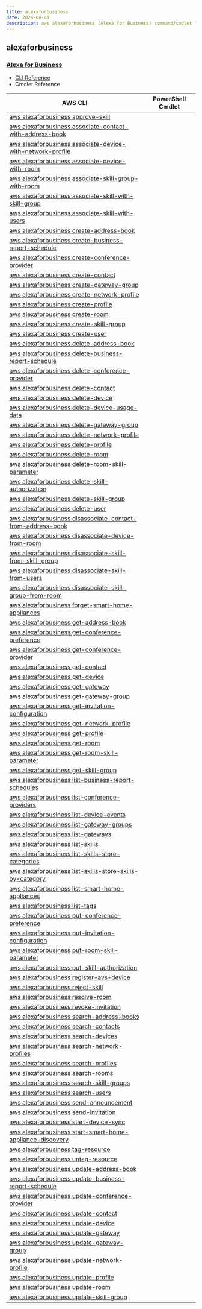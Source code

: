 ```yaml
---
title: alexaforbusiness
date: 2024-06-01
description: aws alexaforbusiness (Alexa for Business) command/cmdlet list.
---
```


## alexaforbusiness

### [Alexa for Business](https://aws.amazon.com/alexaforbusiness/)

* [CLI Reference](https://awscli.amazonaws.com/v2/documentation/api/latest/reference/alexaforbusiness/index.html)
* Cmdlet Reference

|AWS CLI|PowerShell Cmdlet|
|----|----|
|[aws alexaforbusiness approve-skill](https://awscli.amazonaws.com/v2/documentation/api/latest/reference/alexaforbusiness/approve-skill.html)||
|[aws alexaforbusiness associate-contact-with-address-book](https://awscli.amazonaws.com/v2/documentation/api/latest/reference/alexaforbusiness/associate-contact-with-address-book.html)||
|[aws alexaforbusiness associate-device-with-network-profile](https://awscli.amazonaws.com/v2/documentation/api/latest/reference/alexaforbusiness/associate-device-with-network-profile.html)||
|[aws alexaforbusiness associate-device-with-room](https://awscli.amazonaws.com/v2/documentation/api/latest/reference/alexaforbusiness/associate-device-with-room.html)||
|[aws alexaforbusiness associate-skill-group-with-room](https://awscli.amazonaws.com/v2/documentation/api/latest/reference/alexaforbusiness/associate-skill-group-with-room.html)||
|[aws alexaforbusiness associate-skill-with-skill-group](https://awscli.amazonaws.com/v2/documentation/api/latest/reference/alexaforbusiness/associate-skill-with-skill-group.html)||
|[aws alexaforbusiness associate-skill-with-users](https://awscli.amazonaws.com/v2/documentation/api/latest/reference/alexaforbusiness/associate-skill-with-users.html)||
|[aws alexaforbusiness create-address-book](https://awscli.amazonaws.com/v2/documentation/api/latest/reference/alexaforbusiness/create-address-book.html)||
|[aws alexaforbusiness create-business-report-schedule](https://awscli.amazonaws.com/v2/documentation/api/latest/reference/alexaforbusiness/create-business-report-schedule.html)||
|[aws alexaforbusiness create-conference-provider](https://awscli.amazonaws.com/v2/documentation/api/latest/reference/alexaforbusiness/create-conference-provider.html)||
|[aws alexaforbusiness create-contact](https://awscli.amazonaws.com/v2/documentation/api/latest/reference/alexaforbusiness/create-contact.html)||
|[aws alexaforbusiness create-gateway-group](https://awscli.amazonaws.com/v2/documentation/api/latest/reference/alexaforbusiness/create-gateway-group.html)||
|[aws alexaforbusiness create-network-profile](https://awscli.amazonaws.com/v2/documentation/api/latest/reference/alexaforbusiness/create-network-profile.html)||
|[aws alexaforbusiness create-profile](https://awscli.amazonaws.com/v2/documentation/api/latest/reference/alexaforbusiness/create-profile.html)||
|[aws alexaforbusiness create-room](https://awscli.amazonaws.com/v2/documentation/api/latest/reference/alexaforbusiness/create-room.html)||
|[aws alexaforbusiness create-skill-group](https://awscli.amazonaws.com/v2/documentation/api/latest/reference/alexaforbusiness/create-skill-group.html)||
|[aws alexaforbusiness create-user](https://awscli.amazonaws.com/v2/documentation/api/latest/reference/alexaforbusiness/create-user.html)||
|[aws alexaforbusiness delete-address-book](https://awscli.amazonaws.com/v2/documentation/api/latest/reference/alexaforbusiness/delete-address-book.html)||
|[aws alexaforbusiness delete-business-report-schedule](https://awscli.amazonaws.com/v2/documentation/api/latest/reference/alexaforbusiness/delete-business-report-schedule.html)||
|[aws alexaforbusiness delete-conference-provider](https://awscli.amazonaws.com/v2/documentation/api/latest/reference/alexaforbusiness/delete-conference-provider.html)||
|[aws alexaforbusiness delete-contact](https://awscli.amazonaws.com/v2/documentation/api/latest/reference/alexaforbusiness/delete-contact.html)||
|[aws alexaforbusiness delete-device](https://awscli.amazonaws.com/v2/documentation/api/latest/reference/alexaforbusiness/delete-device.html)||
|[aws alexaforbusiness delete-device-usage-data](https://awscli.amazonaws.com/v2/documentation/api/latest/reference/alexaforbusiness/delete-device-usage-data.html)||
|[aws alexaforbusiness delete-gateway-group](https://awscli.amazonaws.com/v2/documentation/api/latest/reference/alexaforbusiness/delete-gateway-group.html)||
|[aws alexaforbusiness delete-network-profile](https://awscli.amazonaws.com/v2/documentation/api/latest/reference/alexaforbusiness/delete-network-profile.html)||
|[aws alexaforbusiness delete-profile](https://awscli.amazonaws.com/v2/documentation/api/latest/reference/alexaforbusiness/delete-profile.html)||
|[aws alexaforbusiness delete-room](https://awscli.amazonaws.com/v2/documentation/api/latest/reference/alexaforbusiness/delete-room.html)||
|[aws alexaforbusiness delete-room-skill-parameter](https://awscli.amazonaws.com/v2/documentation/api/latest/reference/alexaforbusiness/delete-room-skill-parameter.html)||
|[aws alexaforbusiness delete-skill-authorization](https://awscli.amazonaws.com/v2/documentation/api/latest/reference/alexaforbusiness/delete-skill-authorization.html)||
|[aws alexaforbusiness delete-skill-group](https://awscli.amazonaws.com/v2/documentation/api/latest/reference/alexaforbusiness/delete-skill-group.html)||
|[aws alexaforbusiness delete-user](https://awscli.amazonaws.com/v2/documentation/api/latest/reference/alexaforbusiness/delete-user.html)||
|[aws alexaforbusiness disassociate-contact-from-address-book](https://awscli.amazonaws.com/v2/documentation/api/latest/reference/alexaforbusiness/disassociate-contact-from-address-book.html)||
|[aws alexaforbusiness disassociate-device-from-room](https://awscli.amazonaws.com/v2/documentation/api/latest/reference/alexaforbusiness/disassociate-device-from-room.html)||
|[aws alexaforbusiness disassociate-skill-from-skill-group](https://awscli.amazonaws.com/v2/documentation/api/latest/reference/alexaforbusiness/disassociate-skill-from-skill-group.html)||
|[aws alexaforbusiness disassociate-skill-from-users](https://awscli.amazonaws.com/v2/documentation/api/latest/reference/alexaforbusiness/disassociate-skill-from-users.html)||
|[aws alexaforbusiness disassociate-skill-group-from-room](https://awscli.amazonaws.com/v2/documentation/api/latest/reference/alexaforbusiness/disassociate-skill-group-from-room.html)||
|[aws alexaforbusiness forget-smart-home-appliances](https://awscli.amazonaws.com/v2/documentation/api/latest/reference/alexaforbusiness/forget-smart-home-appliances.html)||
|[aws alexaforbusiness get-address-book](https://awscli.amazonaws.com/v2/documentation/api/latest/reference/alexaforbusiness/get-address-book.html)||
|[aws alexaforbusiness get-conference-preference](https://awscli.amazonaws.com/v2/documentation/api/latest/reference/alexaforbusiness/get-conference-preference.html)||
|[aws alexaforbusiness get-conference-provider](https://awscli.amazonaws.com/v2/documentation/api/latest/reference/alexaforbusiness/get-conference-provider.html)||
|[aws alexaforbusiness get-contact](https://awscli.amazonaws.com/v2/documentation/api/latest/reference/alexaforbusiness/get-contact.html)||
|[aws alexaforbusiness get-device](https://awscli.amazonaws.com/v2/documentation/api/latest/reference/alexaforbusiness/get-device.html)||
|[aws alexaforbusiness get-gateway](https://awscli.amazonaws.com/v2/documentation/api/latest/reference/alexaforbusiness/get-gateway.html)||
|[aws alexaforbusiness get-gateway-group](https://awscli.amazonaws.com/v2/documentation/api/latest/reference/alexaforbusiness/get-gateway-group.html)||
|[aws alexaforbusiness get-invitation-configuration](https://awscli.amazonaws.com/v2/documentation/api/latest/reference/alexaforbusiness/get-invitation-configuration.html)||
|[aws alexaforbusiness get-network-profile](https://awscli.amazonaws.com/v2/documentation/api/latest/reference/alexaforbusiness/get-network-profile.html)||
|[aws alexaforbusiness get-profile](https://awscli.amazonaws.com/v2/documentation/api/latest/reference/alexaforbusiness/get-profile.html)||
|[aws alexaforbusiness get-room](https://awscli.amazonaws.com/v2/documentation/api/latest/reference/alexaforbusiness/get-room.html)||
|[aws alexaforbusiness get-room-skill-parameter](https://awscli.amazonaws.com/v2/documentation/api/latest/reference/alexaforbusiness/get-room-skill-parameter.html)||
|[aws alexaforbusiness get-skill-group](https://awscli.amazonaws.com/v2/documentation/api/latest/reference/alexaforbusiness/get-skill-group.html)||
|[aws alexaforbusiness list-business-report-schedules](https://awscli.amazonaws.com/v2/documentation/api/latest/reference/alexaforbusiness/list-business-report-schedules.html)||
|[aws alexaforbusiness list-conference-providers](https://awscli.amazonaws.com/v2/documentation/api/latest/reference/alexaforbusiness/list-conference-providers.html)||
|[aws alexaforbusiness list-device-events](https://awscli.amazonaws.com/v2/documentation/api/latest/reference/alexaforbusiness/list-device-events.html)||
|[aws alexaforbusiness list-gateway-groups](https://awscli.amazonaws.com/v2/documentation/api/latest/reference/alexaforbusiness/list-gateway-groups.html)||
|[aws alexaforbusiness list-gateways](https://awscli.amazonaws.com/v2/documentation/api/latest/reference/alexaforbusiness/list-gateways.html)||
|[aws alexaforbusiness list-skills](https://awscli.amazonaws.com/v2/documentation/api/latest/reference/alexaforbusiness/list-skills.html)||
|[aws alexaforbusiness list-skills-store-categories](https://awscli.amazonaws.com/v2/documentation/api/latest/reference/alexaforbusiness/list-skills-store-categories.html)||
|[aws alexaforbusiness list-skills-store-skills-by-category](https://awscli.amazonaws.com/v2/documentation/api/latest/reference/alexaforbusiness/list-skills-store-skills-by-category.html)||
|[aws alexaforbusiness list-smart-home-appliances](https://awscli.amazonaws.com/v2/documentation/api/latest/reference/alexaforbusiness/list-smart-home-appliances.html)||
|[aws alexaforbusiness list-tags](https://awscli.amazonaws.com/v2/documentation/api/latest/reference/alexaforbusiness/list-tags.html)||
|[aws alexaforbusiness put-conference-preference](https://awscli.amazonaws.com/v2/documentation/api/latest/reference/alexaforbusiness/put-conference-preference.html)||
|[aws alexaforbusiness put-invitation-configuration](https://awscli.amazonaws.com/v2/documentation/api/latest/reference/alexaforbusiness/put-invitation-configuration.html)||
|[aws alexaforbusiness put-room-skill-parameter](https://awscli.amazonaws.com/v2/documentation/api/latest/reference/alexaforbusiness/put-room-skill-parameter.html)||
|[aws alexaforbusiness put-skill-authorization](https://awscli.amazonaws.com/v2/documentation/api/latest/reference/alexaforbusiness/put-skill-authorization.html)||
|[aws alexaforbusiness register-avs-device](https://awscli.amazonaws.com/v2/documentation/api/latest/reference/alexaforbusiness/register-avs-device.html)||
|[aws alexaforbusiness reject-skill](https://awscli.amazonaws.com/v2/documentation/api/latest/reference/alexaforbusiness/reject-skill.html)||
|[aws alexaforbusiness resolve-room](https://awscli.amazonaws.com/v2/documentation/api/latest/reference/alexaforbusiness/resolve-room.html)||
|[aws alexaforbusiness revoke-invitation](https://awscli.amazonaws.com/v2/documentation/api/latest/reference/alexaforbusiness/revoke-invitation.html)||
|[aws alexaforbusiness search-address-books](https://awscli.amazonaws.com/v2/documentation/api/latest/reference/alexaforbusiness/search-address-books.html)||
|[aws alexaforbusiness search-contacts](https://awscli.amazonaws.com/v2/documentation/api/latest/reference/alexaforbusiness/search-contacts.html)||
|[aws alexaforbusiness search-devices](https://awscli.amazonaws.com/v2/documentation/api/latest/reference/alexaforbusiness/search-devices.html)||
|[aws alexaforbusiness search-network-profiles](https://awscli.amazonaws.com/v2/documentation/api/latest/reference/alexaforbusiness/search-network-profiles.html)||
|[aws alexaforbusiness search-profiles](https://awscli.amazonaws.com/v2/documentation/api/latest/reference/alexaforbusiness/search-profiles.html)||
|[aws alexaforbusiness search-rooms](https://awscli.amazonaws.com/v2/documentation/api/latest/reference/alexaforbusiness/search-rooms.html)||
|[aws alexaforbusiness search-skill-groups](https://awscli.amazonaws.com/v2/documentation/api/latest/reference/alexaforbusiness/search-skill-groups.html)||
|[aws alexaforbusiness search-users](https://awscli.amazonaws.com/v2/documentation/api/latest/reference/alexaforbusiness/search-users.html)||
|[aws alexaforbusiness send-announcement](https://awscli.amazonaws.com/v2/documentation/api/latest/reference/alexaforbusiness/send-announcement.html)||
|[aws alexaforbusiness send-invitation](https://awscli.amazonaws.com/v2/documentation/api/latest/reference/alexaforbusiness/send-invitation.html)||
|[aws alexaforbusiness start-device-sync](https://awscli.amazonaws.com/v2/documentation/api/latest/reference/alexaforbusiness/start-device-sync.html)||
|[aws alexaforbusiness start-smart-home-appliance-discovery](https://awscli.amazonaws.com/v2/documentation/api/latest/reference/alexaforbusiness/start-smart-home-appliance-discovery.html)||
|[aws alexaforbusiness tag-resource](https://awscli.amazonaws.com/v2/documentation/api/latest/reference/alexaforbusiness/tag-resource.html)||
|[aws alexaforbusiness untag-resource](https://awscli.amazonaws.com/v2/documentation/api/latest/reference/alexaforbusiness/untag-resource.html)||
|[aws alexaforbusiness update-address-book](https://awscli.amazonaws.com/v2/documentation/api/latest/reference/alexaforbusiness/update-address-book.html)||
|[aws alexaforbusiness update-business-report-schedule](https://awscli.amazonaws.com/v2/documentation/api/latest/reference/alexaforbusiness/update-business-report-schedule.html)||
|[aws alexaforbusiness update-conference-provider](https://awscli.amazonaws.com/v2/documentation/api/latest/reference/alexaforbusiness/update-conference-provider.html)||
|[aws alexaforbusiness update-contact](https://awscli.amazonaws.com/v2/documentation/api/latest/reference/alexaforbusiness/update-contact.html)||
|[aws alexaforbusiness update-device](https://awscli.amazonaws.com/v2/documentation/api/latest/reference/alexaforbusiness/update-device.html)||
|[aws alexaforbusiness update-gateway](https://awscli.amazonaws.com/v2/documentation/api/latest/reference/alexaforbusiness/update-gateway.html)||
|[aws alexaforbusiness update-gateway-group](https://awscli.amazonaws.com/v2/documentation/api/latest/reference/alexaforbusiness/update-gateway-group.html)||
|[aws alexaforbusiness update-network-profile](https://awscli.amazonaws.com/v2/documentation/api/latest/reference/alexaforbusiness/update-network-profile.html)||
|[aws alexaforbusiness update-profile](https://awscli.amazonaws.com/v2/documentation/api/latest/reference/alexaforbusiness/update-profile.html)||
|[aws alexaforbusiness update-room](https://awscli.amazonaws.com/v2/documentation/api/latest/reference/alexaforbusiness/update-room.html)||
|[aws alexaforbusiness update-skill-group](https://awscli.amazonaws.com/v2/documentation/api/latest/reference/alexaforbusiness/update-skill-group.html)||

